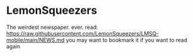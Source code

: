 # LemonSqueezers
The weirdest newspaper. ever.
read: https://raw.githubusercontent.com/LemonSqueezers/LMSQ-mobile/main/NEWS.md
you may want to bookmark it if you want to read again
